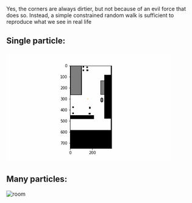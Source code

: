 Yes, the corners are always dirtier, but not because of an evil force that does so.
Instead, a simple constrained random walk is sufficient to reproduce what we see in real life

## Single particle:
![room](uma_particula.gif)

## Many particles:
![room](sim_visual.gif)
